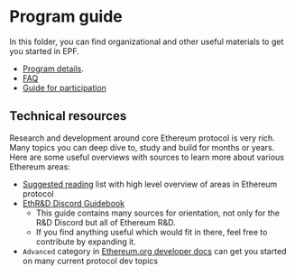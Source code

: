 # Program guide

In this folder, you can find organizational and other useful materials to get you started in EPF. 

- [Program details](/program-guide/program-details.md).
- [FAQ](/program-guide/faq.md)
- [Guide for participation](/program-guide/participating.md)

## Technical resources

Research and development around core Ethereum protocol is very rich. Many topics you can deep dive to, study and build for months or years. Here are some useful overviews with sources to learn more about various Ethereum areas: 

- [Suggested reading](./reading.md) list with high level overview of areas in Ethereum protocol
- [EthR&D Discord Guidebook](https://github.com/tvanepps/EthereumDiscordGuidebook) 
   - This guide contains many sources for orientation, not only for the R&D Discord but all of Ethereum R&D.
   - If you find anything useful which would fit in there, feel free to contribute by expanding it.
- `Advanced` category in [Ethereum.org developer docs](https://ethereum.org/en/developers/docs/standards/) can get you started on many current protocol dev topics
